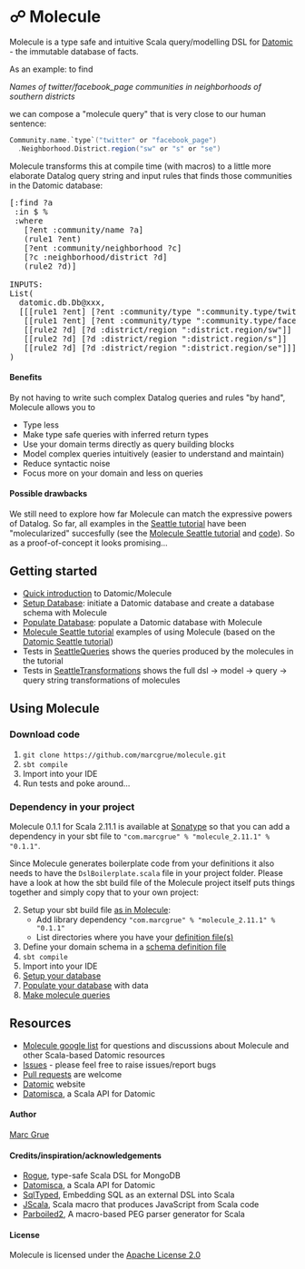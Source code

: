 # ☍ Molecule

Molecule is a type safe and intuitive Scala query/modelling DSL for 
[Datomic][datomic] - the immutable database of facts. 

As an example: to find

_Names of twitter/facebook_page communities in neighborhoods of southern districts_
 
we can compose a "molecule query" that is very close to our
human sentence:

```scala
Community.name.`type`("twitter" or "facebook_page")
  .Neighborhood.District.region("sw" or "s" or "se")
```

Molecule transforms this at compile time (with macros) to a little more elaborate Datalog query string and
 input rules that finds those communities in the Datomic database:

<pre>
[:find ?a
 :in $ %
 :where
   [?ent :community/name ?a]
   (rule1 ?ent)
   [?ent :community/neighborhood ?c]
   [?c :neighborhood/district ?d]
   (rule2 ?d)]

INPUTS:
List(
  datomic.db.Db@xxx,
  [[[rule1 ?ent] [?ent :community/type ":community.type/twitter"]]
   [[rule1 ?ent] [?ent :community/type ":community.type/facebook_page"]]
   [[rule2 ?d] [?d :district/region ":district.region/sw"]]
   [[rule2 ?d] [?d :district/region ":district.region/s"]]
   [[rule2 ?d] [?d :district/region ":district.region/se"]]]
)
</pre>

#### Benefits

By not having to write such complex Datalog queries and rules "by hand", Molecule 
allows you to

- Type less
- Make type safe queries with inferred return types
- Use your domain terms directly as query building blocks
- Model complex queries intuitively (easier to understand and maintain)
- Reduce syntactic noise
- Focus more on your domain and less on queries

#### Possible drawbacks

We still need to explore how far Molecule can match the expressive powers
 of Datalog. So far, all 
 examples in the
[Seattle tutorial][seattle] have been 
"molecularized" succesfully (see the 
[Molecule Seattle tutorial][tutorial] and 
[code][tutorialcode]). So as a proof-of-concept it looks promising...

## Getting started

- [Quick introduction][intro] to Datomic/Molecule
- [Setup Database][setup]: initiate a Datomic database and create a database schema with Molecule
- [Populate Database][populate]: populate a Datomic database with Molecule
- [Molecule Seattle tutorial][tutorial] examples of using Molecule (based on the 
[Datomic Seattle tutorial][seattle])
- Tests in [SeattleQueries][tutorialqueries] shows the queries produced by the molecules in the tutorial
- Tests in [SeattleTransformations][tutorialtransformations] shows the full dsl -> model -> query -> query string 
transformations of molecules

## Using Molecule

### Download code

1. `git clone https://github.com/marcgrue/molecule.git`
2. `sbt compile`
3. Import into your IDE
4. Run tests and poke around...


### Dependency in your project

Molecule 0.1.1 for Scala 2.11.1 is available at 
[Sonatype](https://oss.sonatype.org/content/repositories/releases/com/marcgrue/molecule_2.11/)
 so that you can add a dependency in your sbt file to `"com.marcgrue" % "molecule_2.11.1" % "0.1.1"`.

Since Molecule generates boilerplate code from your definitions it also needs to have the `DslBoilerplate.scala` file in your project folder. Please have a look at how the sbt build file
 of the Molecule project itself puts things together and simply copy that to your own project:

2. Setup your sbt build file [as in Molecule][moleculesbt]: 
    - Add library dependency `"com.marcgrue" % "molecule_2.11.1" % "0.1.1"`
    - List directories where you have your [definition file(s)][setup]
3. Define your domain schema in a [schema definition file][setup]
4. `sbt compile`
5. Import into your IDE
6. [Setup your database][setup]
7. [Populate your database][populate] with data
8. [Make molecule queries][tutorial]


## Resources
- [Molecule google list][moleculegroup] for questions and discussions about Molecule and other Scala-based Datomic resources
- [Issues][issues] - please feel free to raise issues/report bugs
- [Pull requests][pullrequests] are welcome
- [Datomic][datomic] website
- [Datomisca](https://github.com/pellucidanalytics/datomisca), a Scala API for Datomic


#### Author
[Marc Grue](http://marcgrue.com)

#### Credits/inspiration/acknowledgements
- [Rogue](https://github.com/foursquare/rogue), type-safe Scala DSL for MongoDB
- [Datomisca](https://github.com/pellucidanalytics/datomisca), a Scala API for Datomic
- [SqlTyped](https://github.com/jonifreeman/sqltyped), Embedding SQL as an external DSL into Scala
- [JScala](https://github.com/nau/jscala), Scala macro that produces JavaScript from Scala code
- [Parboiled2](https://github.com/sirthias/parboiled2), A macro-based PEG parser generator for Scala

#### License
Molecule is licensed under the [Apache License 2.0](http://en.wikipedia.org/wiki/Apache_license)

[datomic]: http://www.datomic.com
[seattle]: http://docs.datomic.com/tutorial.html
[moleculegroup]: https://groups.google.com/forum/#!forum/molecule-dsl
[pullrequests]: https://github.com/marcgrue/molecule/pulls
[issues]: https://github.com/marcgrue/molecule/issues
[moleculesbt]: https://github.com/marcgrue/molecule/blob/master/project/build.scala

[intro]: https://github.com/marcgrue/molecule/wiki/Quick-introduction-to-Datomic-and-Molecule
[setup]: https://github.com/marcgrue/molecule/wiki/Setup-a-Datomic-database
[scheme]: https://github.com/marcgrue/molecule/wiki/Setup-a-Datomic-database#defining-a-schema
[deffile]: https://github.com/marcgrue/molecule/blob/master/examples/src/main/scala/molecule/examples/seattle/schema/SeattleDefinition.scala
[populate]: https://github.com/marcgrue/molecule/wiki/Populate-the-database
[tutorial]: https://github.com/marcgrue/molecule/wiki/Molecule-Seattle-tutorial
[tutorialcode]: https://github.com/marcgrue/molecule/blob/master/examples/src/test/scala/molecule/examples/seattle/SeattleTests.scala
[tutorialqueries]: https://github.com/marcgrue/molecule/blob/master/examples/src/test/scala/molecule/examples/seattle/SeattleQueryTests.scala
[tutorialtransformations]: https://github.com/marcgrue/molecule/blob/master/examples/src/test/scala/molecule/examples/seattle/SeattleTransformationTests.scala
